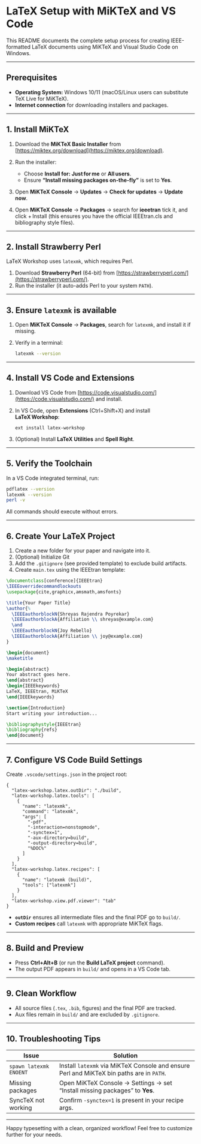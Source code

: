# LaTeX Setup with MiKTeX and VS Code

This README documents the complete setup process for creating IEEE-formatted LaTeX documents using MiKTeX and Visual Studio Code on Windows.

---

## Prerequisites

* **Operating System:** Windows 10/11 (macOS/Linux users can substitute TeX Live for MiKTeX).
* **Internet connection** for downloading installers and packages.

---

## 1. Install MiKTeX

1. Download the **MiKTeX Basic Installer** from [https://miktex.org/download](https://miktex.org/download).
2. Run the installer:

   * Choose **Install for: Just for me** or **All users**.
   * Ensure **“Install missing packages on-the-fly”** is set to **Yes**.
3. Open **MiKTeX Console** → **Updates** → **Check for updates** → **Update now**.
4. Open **MiKTeX Console** → **Packages** → search for **ieeetran** tick it, and click + Install (this ensures you have the official IEEEtran.cls and bibliography style files).

---

## 2. Install Strawberry Perl

LaTeX Workshop uses `latexmk`, which requires Perl.

1. Download **Strawberry Perl** (64-bit) from [https://strawberryperl.com/](https://strawberryperl.com/).
2. Run the installer (it auto-adds Perl to your system `PATH`).

---

## 3. Ensure `latexmk` is available

1. Open **MiKTeX Console** → **Packages**, search for `latexmk`, and install it if missing.
2. Verify in a terminal:

   ```bash
   latexmk --version
   ```

---

## 4. Install VS Code and Extensions

1. Download VS Code from [https://code.visualstudio.com/](https://code.visualstudio.com/) and install.
2. In VS Code, open **Extensions** (Ctrl+Shift+X) and install **LaTeX Workshop**:

   ```text
   ext install latex-workshop
   ```
3. (Optional) Install **LaTeX Utilities** and **Spell Right**.

---

## 5. Verify the Toolchain

In a VS Code integrated terminal, run:

```bash
pdflatex --version
latexmk --version
perl -v
```

All commands should execute without errors.

---

## 6. Create Your LaTeX Project

1. Create a new folder for your paper and navigate into it.
2. (Optional) Initialize Git
3. Add the `.gitignore` (see provided template) to exclude build artifacts.
4. Create `main.tex` using the IEEEtran template:

```latex
\documentclass[conference]{IEEEtran}
\IEEEoverridecommandlockouts
\usepackage{cite,graphicx,amsmath,amsfonts}

\title{Your Paper Title}
\author{%
  \IEEEauthorblockN{Shreyas Rajendra Poyrekar}
  \IEEEauthorblockA{Affiliation \\ shreyas@example.com}
  \and
  \IEEEauthorblockN{Joy Rebello}
  \IEEEauthorblockA{Affiliation \\ joy@example.com}
}

\begin{document}
\maketitle

\begin{abstract}
Your abstract goes here.
\end{abstract}
\begin{IEEEkeywords}
LaTeX, IEEEtran, MiKTeX
\end{IEEEkeywords}

\section{Introduction}
Start writing your introduction...

\bibliographystyle{IEEEtran}
\bibliography{refs}
\end{document}
````

---

## 7. Configure VS Code Build Settings

Create `.vscode/settings.json` in the project root:

```jsonc
{
  "latex-workshop.latex.outDir": "./build",
  "latex-workshop.latex.tools": [
    {
      "name": "latexmk",
      "command": "latexmk",
      "args": [
        "-pdf",
        "-interaction=nonstopmode",
        "-synctex=1",
        "-aux-directory=build",
        "-output-directory=build",
        "%DOC%"
      ]
    }
  ],
  "latex-workshop.latex.recipes": [
    {
      "name": "latexmk (build)",
      "tools": ["latexmk"]
    }
  ],
  "latex-workshop.view.pdf.viewer": "tab"
}
```

* **`outDir`** ensures all intermediate files and the final PDF go to `build/`.
* **Custom recipes** call `latexmk` with appropriate MiKTeX flags.

---

## 8. Build and Preview

* Press **Ctrl+Alt+B** (or run the **Build LaTeX project** command).
* The output PDF appears in `build/` and opens in a VS Code tab.

---

## 9. Clean Workflow

* All source files (`.tex`, `.bib`, figures) and the final PDF are tracked.
* Aux files remain in `build/` and are excluded by `.gitignore`.

---

## 10. Troubleshooting Tips

| Issue                  | Solution                                                                                 |
| ---------------------- | ---------------------------------------------------------------------------------------- |
| `spawn latexmk ENOENT` | Install `latexmk` via MiKTeX Console and ensure Perl and MiKTeX bin paths are in `PATH`. |
| Missing packages       | Open MiKTeX Console → Settings → set “Install missing packages” to **Yes**.              |
| SyncTeX not working    | Confirm `-synctex=1` is present in your recipe args.                                     |

---

Happy typesetting with a clean, organized workflow! Feel free to customize further for your needs.
